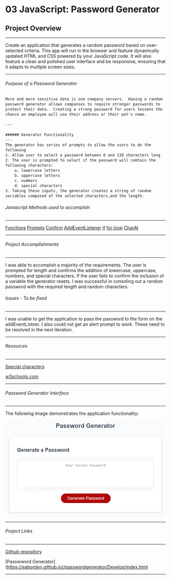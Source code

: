 # 03 JavaScript: Password Generator

## Project Overview
---
Create an application that generates a random password based on user-selected criteria. This app will run in the browser and feature dynamically updated HTML and CSS powered by your JavaScript code. It will also feature a clean and polished user interface and be responsive, ensuring that it adapts to multiple screen sizes.

---

###### Purpose of a Password Generator 
```
More and more sensitive data is one company servers.  Having a random password generator allows companies to require stronger passwords to protect their data.  Creating a strong password for users lessens the chance an employee will use their address or their pet's name.

---

###### Generator Functionality
---
The generator has series of prompts to allow the users to do the following
1. Allow user to select a password between 8 and 128 characters long
2. The user is prompted to select if the password will comtain the following characters:
    a. lowercase letters
    b. uppercase letters
    c. numbers
    d. special characters
3. Taking these inputs, the generator creates a string of random variables composed of the selected characters,and the length.  

```
###### Javascript Methods used to accomplish
---
[Functions](https://www.w3schools.com/jsref/met_win_prompt.asp)
[Prompts](https://www.w3schools.com/jsref/met_win_prompt.asp)
[Confirm](https://www.w3schools.com/jsref/met_win_confirm.asp)
[AddEventListener](https://www.w3schools.com/jsref/met_element_addeventlistener.asp)
[if](https://www.w3schools.com/js/js_if_else.asp)
[for loop](https://www.w3schools.com/js/js_loop_for.asp)
[CharAt](https://www.w3schools.com/JSREF/jsref_charat.asp)

---

###### Project Accomplishments
---
I was able to accompish a majority of the requirements.  The user is prompted for length and confirms the addition of lowercase, uppercase, numbers, and special characters.  If the user fails to confirm the inclusion of a variable the generator resets.  I was successful in consoling out a random password with the required length and random characters.

###### Issues - To be fixed
---
I was unable to get the application to pass the password to the form on the addEventListner.  I also could not get an alert prompt to work.  These need to be resolved in the next iteration.

---

###### Resources
---
[Special characters](https://www.owasp.org/index.php/Password_special_characters/)

[w3schools.com](https://www.w3schools.com/)

---

###### Password Generator Interface
---
The following image demonstrates the application functionality:

![password generator demo](./Assets/03-javascript-homework-demo.png)

---

###### Project Links
---
[Github repository](https://github.com/eaborden/passwordgenerator)

[Passwword Generator](https://eaborden.github.io//passwordgenerator/Develop/index.html

- - -
